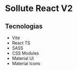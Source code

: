 # Sollute React V2

## Tecnologias
- Vite
- React TS
- SASS
- CSS Modules
- Material UI
- Material Icons
